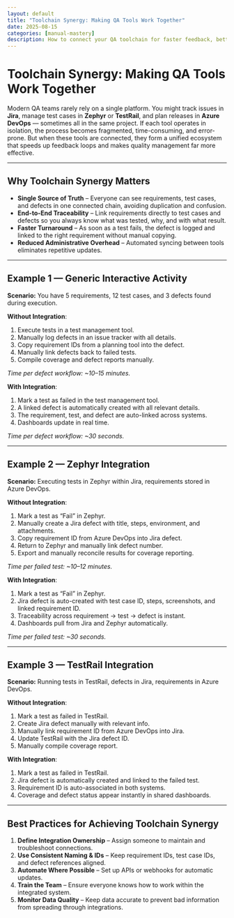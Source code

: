 ```yaml
---
layout: default
title: "Toolchain Synergy: Making QA Tools Work Together"
date: 2025-08-15
categories: [manual-mastery]
description: How to connect your QA toolchain for faster feedback, better traceability, and less manual work.
---
```


# Toolchain Synergy: Making QA Tools Work Together

Modern QA teams rarely rely on a single platform. You might track issues in **Jira**, manage test cases in **Zephyr** or **TestRail**, and plan releases in **Azure DevOps** — sometimes all in the same project. If each tool operates in isolation, the process becomes fragmented, time-consuming, and error-prone. But when these tools are connected, they form a unified ecosystem that speeds up feedback loops and makes quality management far more effective.

---

## Why Toolchain Synergy Matters

- **Single Source of Truth** – Everyone can see requirements, test cases, and defects in one connected chain, avoiding duplication and confusion.
- **End-to-End Traceability** – Link requirements directly to test cases and defects so you always know what was tested, why, and with what result.
- **Faster Turnaround** – As soon as a test fails, the defect is logged and linked to the right requirement without manual copying.
- **Reduced Administrative Overhead** – Automated syncing between tools eliminates repetitive updates.

---

## Example 1 — Generic Interactive Activity

**Scenario:** You have 5 requirements, 12 test cases, and 3 defects found during execution.

**Without Integration**:
1. Execute tests in a test management tool.
2. Manually log defects in an issue tracker with all details.
3. Copy requirement IDs from a planning tool into the defect.
4. Manually link defects back to failed tests.
5. Compile coverage and defect reports manually.

_Time per defect workflow: ~10–15 minutes._

**With Integration**:
1. Mark a test as failed in the test management tool.
2. A linked defect is automatically created with all relevant details.
3. The requirement, test, and defect are auto-linked across systems.
4. Dashboards update in real time.

_Time per defect workflow: ~30 seconds._

---

## Example 2 — Zephyr Integration

**Scenario:** Executing tests in Zephyr within Jira, requirements stored in Azure DevOps.

**Without Integration**:
1. Mark a test as “Fail” in Zephyr.
2. Manually create a Jira defect with title, steps, environment, and attachments.
3. Copy requirement ID from Azure DevOps into Jira defect.
4. Return to Zephyr and manually link defect number.
5. Export and manually reconcile results for coverage reporting.

_Time per failed test: ~10–12 minutes._

**With Integration**:
1. Mark a test as “Fail” in Zephyr.
2. Jira defect is auto-created with test case ID, steps, screenshots, and linked requirement ID.
3. Traceability across requirement → test → defect is instant.
4. Dashboards pull from Jira and Zephyr automatically.

_Time per failed test: ~30 seconds._

---

## Example 3 — TestRail Integration

**Scenario:** Running tests in TestRail, defects in Jira, requirements in Azure DevOps.

**Without Integration**:
1. Mark a test as failed in TestRail.
2. Create Jira defect manually with relevant info.
3. Manually link requirement ID from Azure DevOps into Jira.
4. Update TestRail with the Jira defect ID.
5. Manually compile coverage report.

**With Integration**:
1. Mark a test as failed in TestRail.
2. Jira defect is automatically created and linked to the failed test.
3. Requirement ID is auto-associated in both systems.
4. Coverage and defect status appear instantly in shared dashboards.

---

## Best Practices for Achieving Toolchain Synergy

1. **Define Integration Ownership** – Assign someone to maintain and troubleshoot connections.
2. **Use Consistent Naming & IDs** – Keep requirement IDs, test case IDs, and defect references aligned.
3. **Automate Where Possible** – Set up APIs or webhooks for automatic updates.
4. **Train the Team** – Ensure everyone knows how to work within the integrated system.
5. **Monitor Data Quality** – Keep data accurate to prevent bad information from spreading through integrations.
